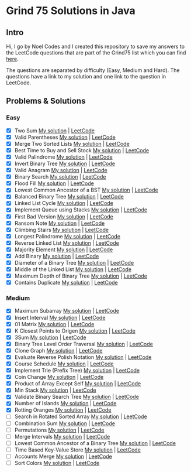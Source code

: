 # Grind 75 Solutions in Java

## Intro

Hi, I go by Noel Codes and I created this repository to save my answers to the LeetCode questions that are part of the Grind75 list which you can find [here](https://www.techinterviewhandbook.org/grind75).

The questions are separated by difficulty (Easy, Medium and Hard). The questions have a link to my solution and one link to the question in LeetCode.

## Problems & Solutions

### Easy
- [x] Two Sum [My solution](https://github.com/NoelCov/Grind75/blob/main/Easy/TwoSum/Solution.java) | [LeetCode](https://leetcode.com/problems/two-sum/)
- [x] Valid Parentheses [My solution](https://github.com/NoelCov/Grind75/blob/main/Easy/ValidParentheses/Solution.java) | [LeetCode](https://leetcode.com/problems/valid-parentheses/)
- [x] Merge Two Sorted Lists [My solution](https://github.com/NoelCov/Grind75/blob/main/Easy/MergeTwoSortedLists/Solution.java) | [LeetCode](https://leetcode.com/problems/merge-two-sorted-lists/)
- [x] Best Time to Buy and Sell Stock [My solution](https://github.com/NoelCov/Grind75/blob/main/Easy/BestTimeToBuyAndSellStock/Solution.java) | [LeetCode](https://leetcode.com/problems/best-time-to-buy-and-sell-stock/)
- [x] Valid Palindrome [My solution](https://github.com/NoelCov/Grind75/blob/main/Easy/ValidPalindrome/Solution.java) | [LeetCode](https://leetcode.com/problems/valid-palindrome/)
- [x] Invert Binary Tree [My solution](https://github.com/NoelCov/Grind75/blob/main/Easy/InvertBinaryTree/Solution.java) | [LeetCode](https://leetcode.com/problems/invert-binary-tree/)
- [x] Valid Anagram [My solution](https://github.com/NoelCov/Grind75/blob/main/Easy/ValidAnagram/Solution.java) | [LeetCode](https://leetcode.com/problems/valid-anagram/)
- [x] Binary Search [My solution](https://github.com/NoelCov/Grind75/blob/main/Easy/BinarySearch/Solution.java) | [LeetCode](https://leetcode.com/problems/binary-search/)
- [x] Flood Fill [My solution](https://github.com/NoelCov/Grind75/blob/main/Easy/FloodFill/Solution.java) | [LeetCode](https://leetcode.com/problems/flood-fill/)
- [x] Lowest Common Ancestor of a BST [My solution](https://github.com/NoelCov/Grind75/blob/main/Easy/LowestCommonAncestor/Solution.java) | [LeetCode](https://leetcode.com/problems/lowest-common-ancestor-of-a-binary-search-tree/)
- [x] Balanced Binary Tree [My solution](https://github.com/NoelCov/Grind75/blob/main/Easy/BalancedBinaryTree/Solution.java) | [LeetCode](https://leetcode.com/problems/balanced-binary-tree/)
- [x] Linked List Cycle [My solution](https://github.com/NoelCov/Grind75/blob/main/Easy/LinkedListCycle/Solution.java) | [LeetCode](https://leetcode.com/problems/linked-list-cycle/)
- [x] Implement Queue using Stacks [My solution](https://github.com/NoelCov/Grind75/blob/main/Easy/ImplementQueueUsingStacks/Solution.java) | [LeetCode](https://leetcode.com/problems/implement-queue-using-stacks/)
- [x] First Bad Version [My solution](https://github.com/NoelCov/Grind75/blob/main/Easy/FirstBadVersion/Solution.java) | [LeetCode](https://leetcode.com/problems/first-bad-version/)
- [x] Ransom Note [My solution](https://github.com/NoelCov/Grind75/blob/main/Easy/RansomNote/Solution.java) | [LeetCode](https://leetcode.com/problems/ransom-note/)
- [x] Climbing Stairs [My solution](https://github.com/NoelCov/Grind75/blob/main/Easy/ClimbingStairs/Solution.java) | [LeetCode](https://leetcode.com/problems/climbing-stairs/)
- [x] Longest Palindrome [My solution](https://github.com/NoelCov/Grind75/blob/main/Easy/LongestPalindrome/Solution.java) | [LeetCode](https://leetcode.com/problems/longest-palindrome/)
- [x] Reverse Linked List [My solution](https://github.com/NoelCov/Grind75/blob/main/Easy/ReverseLinkedList/Solution.java) | [LeetCode](https://leetcode.com/problems/reverse-linked-list/)
- [x] Majority Element [My solution](https://github.com/NoelCov/Grind75/blob/main/Easy/MajorityElement/Solution.java) | [LeetCode](https://leetcode.com/problems/majority-element/)
- [x] Add Binary [My solution](https://github.com/NoelCov/Grind75/blob/main/Easy/AddBinary/Solution.java) | [LeetCode](https://leetcode.com/problems/add-binary/)
- [x] Diameter of a Binary Tree [My solution](https://github.com/NoelCov/Grind75/blob/main/Easy/DiameterOfBinaryTree/Solution.java) | [LeetCode](https://leetcode.com/problems/diameter-of-binary-tree/)
- [x] Middle of the Linked List [My solution](https://github.com/NoelCov/Grind75/blob/main/Easy/MiddleOfTheLinkedList/Solution.java) | [LeetCode](https://leetcode.com/problems/middle-of-the-linked-list/)
- [x] Maximum Depth of Binary Tree [My solution](https://github.com/NoelCov/Grind75/blob/main/Easy/MaximumDepthOfBinaryTree/Solution.java) | [LeetCode](https://leetcode.com/problems/maximum-depth-of-binary-tree/)
- [x] Contains Duplicate [My solution](https://github.com/NoelCov/Grind75/blob/main/Easy/ContainsDuplicate/Solution.java) | [LeetCode](https://leetcode.com/problems/contains-duplicate/)

### Medium
- [x] Maximum Subarray [My solution](https://github.com/NoelCov/Grind75/blob/main/Medium/MaximumSubarray/Solution.java) | [LeetCode](https://leetcode.com/problems/maximum-subarray/)
- [x] Insert Interval [My solution](https://github.com/NoelCov/Grind75/blob/main/Medium/InsertInterval/Solution.java) | [LeetCode](https://leetcode.com/problems/insert-interval/)
- [x] 01 Matrix [My solution](https://github.com/NoelCov/Grind75/blob/main/Medium/01Matrix/Solution.java) | [LeetCode](https://leetcode.com/problems/01-matrix/)
- [x] K Closest Points to Origen [My solution](https://github.com/NoelCov/Grind75/blob/main/Medium/KClosestPointsToOrigin/Solution.java) | [LeetCode](https://leetcode.com/problems/k-closest-points-to-origin)
- [x] 3Sum [My solution](https://github.com/NoelCov/Grind75/blob/main/Medium/3Sum/Solution.java) | [LeetCode](https://leetcode.com/problems/3sum)
- [x] Binary Tree Level Order Traversal [My solution](https://github.com/NoelCov/Grind75/blob/main/Medium/BinaryTreeLevelOrderTraversal/Solution.java) | [LeetCode](https://leetcode.com/problems/binary-tree-level-order-traversal)
- [x] Clone Graph [My solution](https://github.com/NoelCov/Grind75/blob/main/Medium/CloneGraph/Solution.java) | [LeetCode](https://leetcode.com/problems/clone-graph)
- [x] Evaluate Reverse Polish Notation [My solution](https://github.com/NoelCov/Grind75/blob/main/Medium/EvaluateReversePolishNotation/Solution.java) | [LeetCode](https://leetcode.com/problems/evaluate-reverse-polish-notation)
- [x] Course Schedule [My solution](https://github.com/NoelCov/Grind75/blob/main/Medium/CourseSchedule/Solution.java) | [LeetCode](https://leetcode.com/problems/course-schedule)
- [x] Implement Trie (Prefix Tree) [My solution](https://github.com/NoelCov/Grind75/blob/main/Medium/ImplementTrie/Solution.java) | [LeetCode](https://leetcode.com/problems/implement-trie-prefix-tree)
- [x] Coin Change [My solution](https://github.com/NoelCov/Grind75/blob/main/Medium/CoinChange/Solution.java) | [LeetCode](https://leetcode.com/problems/coin-change)
- [x] Product of Array Except Self [My solution](https://github.com/NoelCov/Grind75/blob/main/Medium/ProductOfArrayExceptSelf/Solution.java) | [LeetCode](https://leetcode.com/problems/product-of-array-except-self)
- [x] Min Stack [My solution](https://github.com/NoelCov/Grind75/blob/main/Medium/MinStack/Solution.java) | [LeetCode](https://leetcode.com/problems/min-stack)
- [x] Validate Binary Search Tree [My solution](https://github.com/NoelCov/Grind75/blob/main/Medium/ValidateBinarySearchTree/Solution.java) | [LeetCode](https://leetcode.com/problems/validate-binary-search-tree)
- [x] Number of Islands [My solution](https://github.com/NoelCov/Grind75/blob/main/Medium/NumberOfIslands/Solution.java) | [LeetCode](https://leetcode.com/problems/number-of-islands)
- [x] Rotting Oranges [My solution](https://github.com/NoelCov/Grind75/blob/main/Medium/RottingOranges/Solution.java) | [LeetCode](https://leetcode.com/problems/rotting-oranges)
- [ ] Search in Rotated Sorted Array [My solution]() | [LeetCode](https://leetcode.com/problems/search-in-rotated-sorted-array)
- [ ] Combination Sum [My solution]() | [LeetCode](https://leetcode.com/problems/combination-sum)
- [ ] Permutations [My solution]() | [LeetCode](https://leetcode.com/problems/permutations)
- [ ] Merge Intervals [My solution]() | [LeetCode](https://leetcode.com/problems/merge-intervals)
- [ ] Lowest Common Ancestor of a Binary Tree [My solution]() | [LeetCode](https://leetcode.com/problems/lowest-common-ancestor-of-a-binary-tree)
- [ ] Time Based Key-Value Store [My solution]() | [LeetCode](https://leetcode.com/problems/time-based-key-value-store)
- [ ] Accounts Merge [My solution]() | [LeetCode](https://leetcode.com/problems/accounts-merge)
- [ ] Sort Colors [My solution]() | [LeetCode](https://leetcode.com/problems/sort-colors)